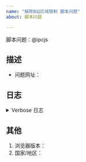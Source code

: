 ```yaml
---
name: "解除B站区域限制 脚本问题"
about: 脚本问题

---
```


<!-- 
* 提交bug前，先看“帮助>脚本无效？”，绝大多数问题都是能直接解决的！！（直达链接：https://github.com/ipcjs/bilibili-helper/blob/user.js/packages/unblock-area-limit/README.md#%E8%84%9A%E6%9C%AC%E6%97%A0%E6%95%88）
* 再看，已有的Issue（https://github.com/ipcjs/bilibili-helper/issues）。不要提交重复的问题
* 请仔细填写问题相关的信息，信息不足的直接关闭。
-->
脚本问题：@ipcjs

## 描述
<!-- 描述你的问题 -->

- 问题网址：


## 日志

<details>
<summary>Verbose 日志</summary>

```
点击“设置 > 复制日志”，将导出的日志，粘贴在这里
（设置按钮在番剧页面的右下角，是一个“土星”图标）

```
 
</details>

<!-- 如果脚本崩溃, 连日志都不能导出Σ( ￣□￣||), 则把 控制台截图 放到下面 -->

## 其他

1. 浏览器版本：
2. 国家/地区：
